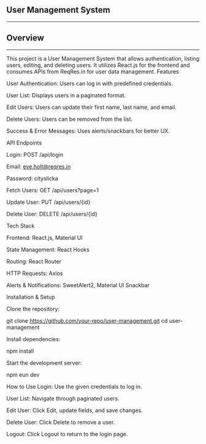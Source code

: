 ## User Management System
___


 






## Overview
___

This project is a User Management System that allows authentication, listing users, editing, and deleting users. It utilizes React.js for the frontend and consumes APIs from ReqRes.in for user data management.
 Features

User Authentication: Users can log in with predefined credentials.

User List: Displays users in a paginated format.

Edit Users: Users can update their first name, last name, and email.

Delete Users: Users can be removed from the list.

Success & Error Messages: Uses alerts/snackbars for better UX.

API Endpoints

Login: POST /api/login

Email: eve.holt@reqres.in

Password: cityslicka

Fetch Users: GET /api/users?page=1

Update User: PUT /api/users/{id}

Delete User: DELETE /api/users/{id}

Tech Stack

Frontend: React.js, Material UI

State Management: React Hooks

Routing: React Router

HTTP Requests: Axios

Alerts & Notifications: SweetAlert2, Material UI Snackbar

Installation & Setup

Clone the repository:

git clone https://github.com/your-repo/user-management.git
cd user-management

Install dependencies:

npm install

Start the development server:

npm eun dev

How to Use
Login: Use the given credentials to log in.

User List: Navigate through paginated users.

Edit User: Click Edit, update fields, and save changes.

Delete User: Click Delete to remove a user.

Logout: Click Logout to return to the login page.
